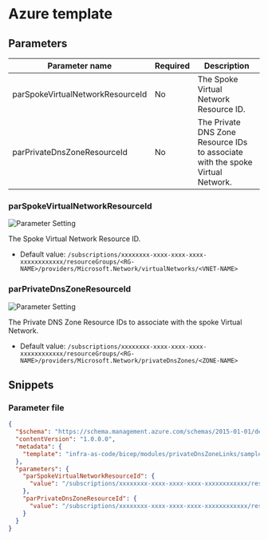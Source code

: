 # Azure template

## Parameters

| Parameter name                   | Required | Description                                                                    |
| -------------------------------- | -------- | ------------------------------------------------------------------------------ |
| parSpokeVirtualNetworkResourceId | No       | The Spoke Virtual Network Resource ID.                                         |
| parPrivateDnsZoneResourceId      | No       | The Private DNS Zone Resource IDs to associate with the spoke Virtual Network. |

### parSpokeVirtualNetworkResourceId

![Parameter Setting](https://img.shields.io/badge/parameter-optional-green?style=flat-square)

The Spoke Virtual Network Resource ID.

- Default value: `/subscriptions/xxxxxxxx-xxxx-xxxx-xxxx-xxxxxxxxxxxx/resourceGroups/<RG-NAME>/providers/Microsoft.Network/virtualNetworks/<VNET-NAME>`

### parPrivateDnsZoneResourceId

![Parameter Setting](https://img.shields.io/badge/parameter-optional-green?style=flat-square)

The Private DNS Zone Resource IDs to associate with the spoke Virtual Network.

- Default value: `/subscriptions/xxxxxxxx-xxxx-xxxx-xxxx-xxxxxxxxxxxx/resourceGroups/<RG-NAME>/providers/Microsoft.Network/privateDnsZones/<ZONE-NAME>`

## Snippets

### Parameter file

```json
{
  "$schema": "https://schema.management.azure.com/schemas/2015-01-01/deploymentParameters.json#",
  "contentVersion": "1.0.0.0",
  "metadata": {
    "template": "infra-as-code/bicep/modules/privateDnsZoneLinks/samples/baseline.sample.json"
  },
  "parameters": {
    "parSpokeVirtualNetworkResourceId": {
      "value": "/subscriptions/xxxxxxxx-xxxx-xxxx-xxxx-xxxxxxxxxxxx/resourceGroups/<RG-NAME>/providers/Microsoft.Network/virtualNetworks/<VNET-NAME>"
    },
    "parPrivateDnsZoneResourceId": {
      "value": "/subscriptions/xxxxxxxx-xxxx-xxxx-xxxx-xxxxxxxxxxxx/resourceGroups/<RG-NAME>/providers/Microsoft.Network/privateDnsZones/<ZONE-NAME>"
    }
  }
}
```
